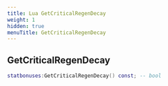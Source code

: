 ```yaml
---
title: Lua GetCriticalRegenDecay
weight: 1
hidden: true
menuTitle: GetCriticalRegenDecay
---
```

## GetCriticalRegenDecay
```lua
statbonuses:GetCriticalRegenDecay() const; -- bool
```